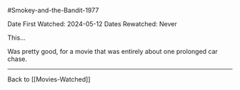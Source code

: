 #Smokey-and-the-Bandit-1977

Date First Watched:  2024-05-12
Dates Rewatched:  Never

This...

Was pretty good, for a movie that was entirely about one prolonged car chase.

---
Back to [[Movies-Watched]]
